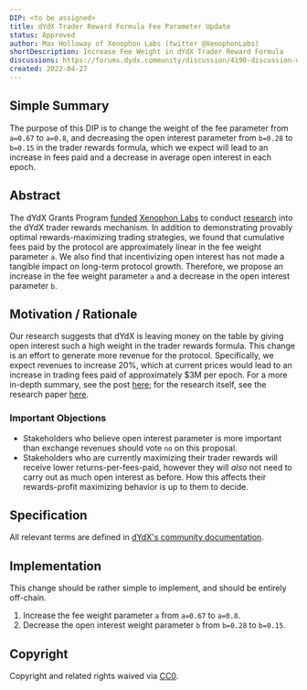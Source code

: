 ```yaml
---
DIP: <to be assigned>
title: dYdX Trader Reward Formula Fee Parameter Update
status: Approved
author: Max Holloway of Xenophon Labs (twitter @XenophonLabs)
shortDescription: Increase Fee Weight in dYdX Trader Reward Formula
discussions: https://forums.dydx.community/discussion/4190-discussion-dydx-trader-rewards-mechanism-review
created: 2022-04-27
---
```


## Simple Summary

The purpose of this DIP is to change the weight of the fee parameter from `a=0.67` to `a=0.8`, and decreasing the open interest parameter from `b=0.28` to `b=0.15` in the trader rewards formula, which we expect will lead to an increase in fees paid and a decrease in average open interest in each epoch.

## Abstract

The dYdX Grants Program [funded](https://dydxgrants.com/funded-grants/approved-grants/rewards-optimization-research-and-paper) [Xenophon Labs](https://xenophonlabs.com/) to conduct [research](https://xenophonlabs.com/dydx_trade_rewards.pdf) into the dYdX trader rewards mechanism. In addition to demonstrating provably optimal rewards-maximizing trading strategies, we found that cumulative fees paid by the protocol are approximately linear in the fee weight parameter `a`. We also find that incentivizing open interest has not made a tangible impact on long-term protocol growth. Therefore, we propose an increase in the fee weight parameter `a` and a decrease in the open interest parameter `b`.

## Motivation / Rationale

Our research suggests that dYdX is leaving money on the table by giving open interest such a high weight in the trader rewards formula. This change is an effort to generate more revenue for the protocol. Specifically, we expect revenues to increase 20\%, which at current prices would lead to an increase in trading fees paid of approximately \$3M per epoch. For a more in-depth summary, see the post [here](https://forums.dydx.community/discussion/4190-discussion-dydx-trader-rewards-mechanism-review); for the research itself, see the research paper [here](https://xenophonlabs.com/dydx_trade_rewards.pdf).

### Important Objections
* Stakeholders who believe open interest parameter is more important than exchange revenues should vote `no` on this proposal.
* Stakeholders who are currently maximizing their trader rewards will receive lower returns-per-fees-paid, however they will *also* not need to carry out as much open interest as before. How this affects their rewards-profit maximizing behavior is up to them to decide.


## Specification
All relevant terms are defined in [dYdX's community documentation](https://docs.dydx.community/dydx-governance/rewards/trading-rewards#:~:text=DYDX%20will%20be%20distributed%20to,to%20any%20vesting%20or%20lockups.).


## Implementation

This change should be rather simple to implement, and should be entirely off-chain.
1. Increase the fee weight parameter `a` from `a=0.67` to `a=0.8`.
2. Decrease the open interest weight parameter `b` from `b=0.28` to `b=0.15`.


## Copyright

Copyright and related rights waived via [CC0](https://creativecommons.org/publicdomain/zero/1.0/).
